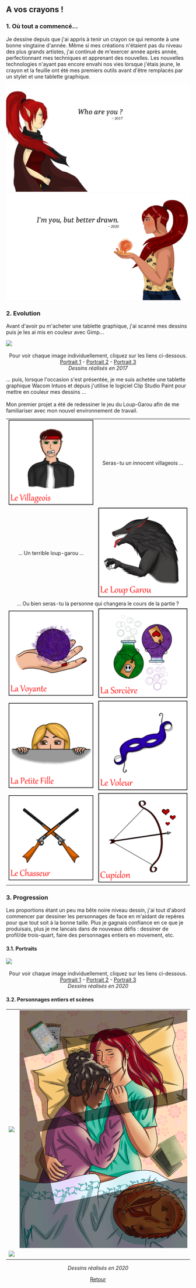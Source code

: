 ## A vos crayons !

### 1. Où tout a commencé...

Je dessine depuis que j'ai appris à tenir un crayon ce qui remonte à une bonne vingtaine d'année. Même si mes créations n'étaient pas du niveau des plus grands artistes, j'ai 
continué de m'exercer année après année, perfectionnant mes techniques et apprenant des nouvelles.
Les nouvelles technologies n'ayant pas encore envahi nos vies lorsque j'étais jeune, le crayon et la feuille ont été mes premiers outils avant d'être remplacés par un stylet et 
une tablette graphique.

<a href="/images/graphique/past_v1.png"><img src="images/graphique/past_v1.png"/></a>
<a href="/images/graphique/future_v1.png"><img src="images/graphique/future_v1.png"/></a>

### 2. Evolution

Avant d'avoir pu m'acheter une tablette graphique, j'ai scanné mes dessins puis je les ai mis en couleur avec Gimp...

<a href="images/graphique/portrait2017.png"><img src="images/graphique/portrait2017.png"/></a>

<p align="center">
  Pour voir chaque image individuellement, cliquez sur les liens ci-dessous.<br>
  <a href="/images/graphique/sirène_bleu.png">Portrait 1</a> - <a href="/images/graphique/enora.png">Portrait 2</a> - <a href="/images/graphique/personnage.png">Portrait 3</a>
<br>
  <i>Dessins réalisés en 2017</i>
</p>

... puis, lorsque l'occasion s'est présentée, je me suis achetée une tablette graphique Wacom Intuos et depuis j'utilise le logiciel Clip Studio Paint pour mettre en couleur 
mes dessins ...
<br><br>
Mon premier projet a été de redessiner le jeu du Loup-Garou afin de me familiariser avec mon nouvel environnement de travail.

<table>
  <tr>
    <td><a href="/images/graphique/loug_garou/villageois.png"><img src="images/graphique/loup_garou/villageois.png"/></a></td>
    <td style="text-align:center">Seras-tu un innocent villageois ...</td>
  </tr>
  <tr>
    <td style="text-align:center">... Un terrible loup-garou ...</td>
    <td><a href="/images/graphique/loug_garou/loup_garou.png"><img src="images/graphique/loup_garou/loup_garou.png"/></a></td>
  </tr>
  <tr>
    <td style="text-align:center" colspan="2">... Ou bien seras-tu la personne qui changera le cours de la partie ?</td>
  </tr>
  <tr>
    <td><a href="/images/graphique/loug_garou/voyante.png"><img src="images/graphique/loup_garou/voyante.png"/></a></td>
    <td><a href="/images/graphique/loug_garou/sorciere.png"><img src="images/graphique/loup_garou/sorciere.png"/></a></td>
  </tr>
  <tr>
    <td><a href="/images/graphique/loug_garou/petite_fille.png"><img src="images/graphique/loup_garou/petite_fille.png"/></a></td>
    <td><a href="/images/graphique/loug_garou/voleur.png"><img src="images/graphique/loup_garou/voleur.png"/></a></td>
  </tr>
  <tr>
    <td><a href="/images/graphique/loug_garou/chasseur.png"><img src="images/graphique/loup_garou/chasseur.png"/></a></td>
    <td><a href="/images/graphique/loug_garou/cupidon.png"><img src="images/graphique/loup_garou/cupidon.png"/></a></td>
  </tr>
</table>

### 3. Progression

Les proportions étant un peu ma bête noire niveau dessin, j'ai tout d'abord commencer par dessiner les personnages de face en m'aidant de repères pour que tout soit à la bonne taille. Plus je gagnais confiance en ce que je produisais, plus je me lancais dans de nouveaux défis : dessiner de profil/de trois-quart, faire des personnages entiers en movement, etc.

#### 3.1. Portraits

<a href="images/graphique/portrait2020.png"><img src="images/graphique/portrait2020.png"/></a>

<p align="center">
  Pour voir chaque image individuellement, cliquez sur les liens ci-dessous.<br>
  <a href="/images/graphique/portrait_1.png">Portrait 1</a> - <a href="/images/graphique/portrait_3_v2.png">Portrait 2</a> - <a href="/images/graphique/portrait_4.png">Portrait 3</a>
<br>
  <i>Dessins réalisés en 2020</i>
</p>

#### 3.2. Personnages entiers et scènes

<table>
  <tr>
    <td><a href="/images/graphique/personnage_1_bg_v3.png"><img src="images/graphique/personnage_1_bg_v3.png"/></a></td>
    <td><a href="/images/graphique/wynn_et_eireen.png"><img src="images/graphique/wynn_et_eireen.png"/></a></td>
  </tr>
  <tr>
    <td colspan="2"><a href="/images/graphique/scene_v4_bg_nature.png"><img src="images/graphique/scene_v4_bg_nature.png"/></a></td>
  </tr>
</table>

<p align="center">
  <i>Dessins réalisés en 2020</i>
</p>

<p align="center">
<a href="audreydeck.github.io">Retour</a>
</p>
